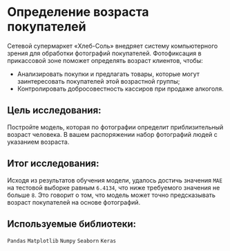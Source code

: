 # Определение возраста покупателей

Сетевой супермаркет «Хлеб-Соль» внедряет систему компьютерного зрения для обработки фотографий покупателей. Фотофиксация в прикассовой зоне поможет определять возраст клиентов, чтобы:

* Анализировать покупки и предлагать товары, которые могут заинтересовать покупателей этой возрастной группы;
* Контролировать добросовестность кассиров при продаже алкоголя.

## Цель исследования:

Постройте модель, которая по фотографии определит приблизительный возраст человека. В вашем распоряжении набор фотографий людей с указанием возраста.

## Итог исследования:

Исходя из результатов обучения модели, удалось достичь значения `MAE` на тестовой выборке равным `6.4134`,
что ниже требуемого значения не больше `8`. Это говорит о том, что модель может точно предсказывать возраст покупателей на основе фотографий.

## Используемые библиотеки:

`Pandas` `Matplotlib` `Numpy` `Seaborn` `Keras`
